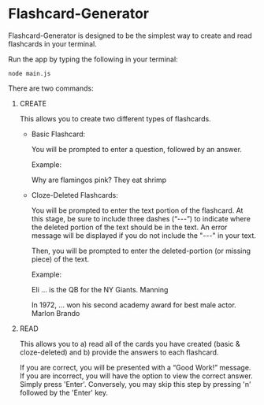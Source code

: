 # Flashcard-Generator

Flashcard-Generator is designed to be the simplest way to create and read flashcards in your terminal. 

Run the app by typing the following in your terminal:  

	node main.js

There are two commands: 

1) CREATE 

	This allows you to create two different types of flashcards. 


	- Basic Flashcard: 
	
	  You will be prompted to enter a question, followed by an answer.

	  Example:

	  Why are flamingos pink?
	  They eat shrimp


	- Cloze-Deleted Flashcards: 
		
	  You will be prompted to enter the text portion of the flashcard. At this 
 	  stage, be sure to include three dashes (“---”) to indicate where the deleted portion of the text 
	  should be in the text. An error message will be displayed if you do not include the "---" in your text. 

	  Then, you will be prompted to enter the deleted-portion (or missing piece) of the text.

	  Example: 

	  Eli ... is the QB for the NY Giants.
	  Manning

	  In 1972, ... won his second academy award for best male actor.
	  Marlon Brando

2) READ

	This allows you to a) read all of the cards you have created (basic & cloze-deleted) and b) provide 
	the answers to each flashcard.
	
	If you are correct, you will be presented with a “Good Work!” message. 
	If you are incorrect, you will have the option to view the correct answer. Simply press 'Enter'. 
	Conversely, you may skip this step by pressing 'n' followed by the 'Enter' key. 


